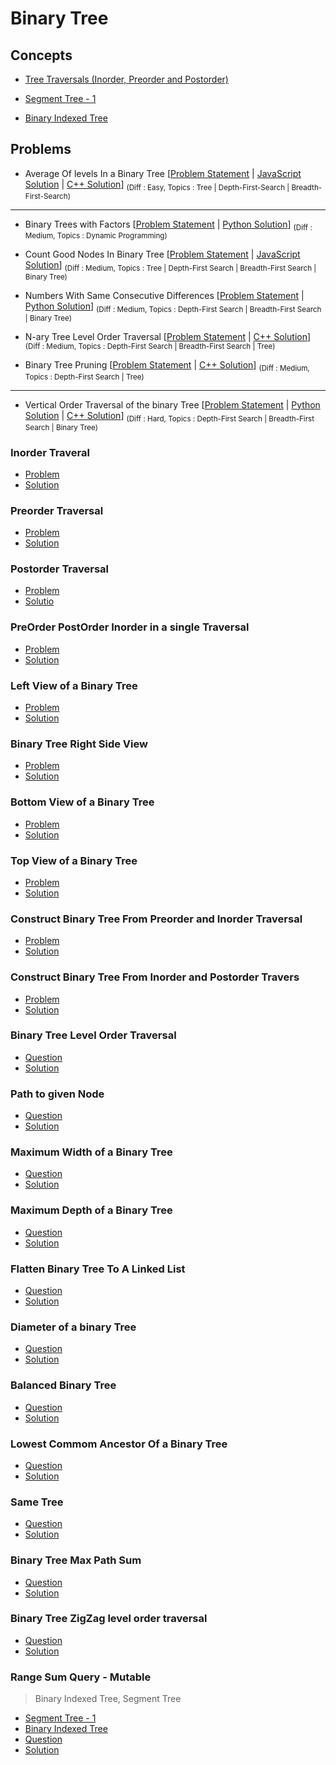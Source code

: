 # Binary Tree

## Concepts

- [Tree Traversals (Inorder, Preorder and Postorder)](https://www.geeksforgeeks.org/tree-traversals-inorder-preorder-and-postorder/)

- [Segment Tree - 1](https://www.geeksforgeeks.org/segment-tree-set-1-sum-of-given-range/)

- [Binary Indexed Tree](https://www.geeksforgeeks.org/binary-indexed-tree-or-fenwick-tree-2/)


## Problems

- Average Of levels In a Binary Tree [[Problem Statement](https://leetcode.com/problems/average-of-levels-in-binary-tree/) | [JavaScript Solution](/CompetitiveProgramming/BinaryTrees/averageOfLevelsInABinaryTree/averageOfLevelsInABinaryTree.js) | [C++ Solution](/CompetitiveProgramming/BinaryTrees/averageOfLevelsInABinaryTree/averageOfLevelsInABinaryTree.cpp)] <sub> (Diff : Easy, Topics : Tree | Depth-First-Search | Breadth-First-Search)</sub> 

---

- Binary Trees with Factors [[Problem Statement](https://leetcode.com/problems/binary-trees-with-factors/) | [Python Solution](/CompetitiveProgramming/BinaryTrees/binaryTreeWithFactors.py)] <sub> (Diff : Medium, Topics : Dynamic Programming)</sub> 

- Count Good Nodes In Binary Tree [[Problem Statement](https://leetcode.com/problems/count-good-nodes-in-binary-tree/) | [JavaScript Solution](/CompetitiveProgramming/BinaryTrees/countGoodNodesInBinaryTree.js)] <sub> (Diff : Medium, Topics : Tree | Depth-First Search | Breadth-First Search | Binary Tree)</sub> 

- Numbers With Same Consecutive Differences [[Problem Statement](https://leetcode.com/problems/numbers-with-same-consecutive-differences/) | [Python Solution](/CompetitiveProgramming/BinaryTrees/numbersWithsameConsecutiveDiff.py)] <sub> (Diff : Medium, Topics : Depth-First Search | Breadth-First Search | Binary Tree)</sub> 

- N-ary Tree Level Order Traversal [[Problem Statement](https://leetcode.com/problems/n-ary-tree-level-order-traversal/) | [C++ Solution](/CompetitiveProgramming/BinaryTrees/nArrayLevelOrderTraversal.cpp)] <sub> (Diff : Medium, Topics : Depth-First Search | Breadth-First Search |  Tree)</sub> 

- Binary Tree Pruning [[Problem Statement](https://leetcode.com/problems/binary-tree-pruning/) | [C++ Solution](/CompetitiveProgramming/BinaryTrees/binaryTreePruning.cpp)] <sub> (Diff : Medium, Topics : Depth-First Search | Tree)</sub> 

---

- Vertical Order Traversal of the binary Tree [[Problem Statement](https://leetcode.com/problems/vertical-order-traversal-of-a-binary-tree/) | [Python Solution](/CompetitiveProgramming/BinaryTrees/verticalOrderTraversalOfBinaryTree/verticalOrderTraversalOfBinaryTree.py) | [C++ Solution](/CompetitiveProgramming/BinaryTrees/verticalOrderTraversalOfBinaryTree/verticalOrderTraversalOfBinaryTree.cpp)] <sub> (Diff : Hard, Topics : Depth-First Search | Breadth-First Search | Binary Tree)</sub> 





### Inorder Traveral

- [Problem](https://leetcode.com/problems/binary-tree-inorder-traversal/)
- [Solution](/CompetitiveProgramming/BinaryTrees/inorderTraveral.py)

### Preorder Traversal

- [Problem](https://leetcode.com/problems/binary-tree-preorder-traversal/)
- [Solution](/CompetitiveProgramming/BinaryTrees/preorderTraversal.py)

### Postorder Traversal

- [Problem](https://leetcode.com/problems/binary-tree-postorder-traversal/)
- [Solutio](/CompetitiveProgramming/BinaryTrees/postorderTraversal.py)

### PreOrder PostOrder Inorder in a single Traversal

- [Problem](https://www.codingninjas.com/codestudio/problems/981269)
- [Solution](/CompetitiveProgramming/BinaryTrees/preOrderPostOrderInOrderInASingleTraversal.py)

### Left View of a Binary Tree

- [Problem](https://practice.geeksforgeeks.org/problems/left-view-of-binary-tree/1)
- [Solution](/CompetitiveProgramming/BinaryTrees/leftViewOfBinaryTree.py)

### Binary Tree Right Side View

- [Problem](https://leetcode.com/problems/binary-tree-right-side-view/)
- [Solution](/CompetitiveProgramming/BinaryTrees/binaryTreeRightSideView.py)

### Bottom View of a Binary Tree

- [Problem](https://practice.geeksforgeeks.org/problems/bottom-view-of-binary-tree/1)
- [Solution](/CompetitiveProgramming/BinaryTrees/bottomViewOfABinaryTree.py)

### Top View of a Binary Tree

- [Problem](https://practice.geeksforgeeks.org/problems/top-view-of-binary-tree/1)
- [Solution](/CompetitiveProgramming/BinaryTrees/topViewOfBinaryTree.py)



### Construct Binary Tree From Preorder and Inorder Traversal

- [Problem](https://leetcode.com/problems/construct-binary-tree-from-preorder-and-inorder-traversal/solution/)
- [Solution](/CompetitiveProgramming/BinaryTrees/constructBinaryTreeFromPreorderAndInOrderTraversal.py)

### Construct Binary Tree From Inorder and Postorder Travers

- [Problem](https://leetcode.com/problems/construct-binary-tree-from-inorder-and-postorder-traversal/)
- [Solution](/CompetitiveProgramming/BinaryTrees/constructBinaryTreeFromInorderAndPostOrderTraversal.py)

### Binary Tree Level Order Traversal

- [Question](https://leetcode.com/problems/binary-tree-level-order-traversal/)
- [Solution](/CompetitiveProgramming/BinaryTrees/binaryTreeLevelOrderTraversal.py)

### Path to given Node 

- [Question](https://www.interviewbit.com/problems/path-to-given-node/)
- [Solution](/CompetitiveProgramming/BinaryTrees/pathToGivenNode.py)

### Maximum Width of a Binary Tree

- [Question](https://leetcode.com/problems/maximum-width-of-binary-tree/submissions/)
- [Solution](/CompetitiveProgramming/BinaryTrees/maxWidthOfABinaryTree.py)

### Maximum Depth of a Binary Tree

- [Question](https://leetcode.com/problems/maximum-depth-of-binary-tree/)
- [Solution](/CompetitiveProgramming/BinaryTrees/maxDepthOfABinaryTree.py)

### Flatten Binary Tree To A Linked List

- [Question](https://leetcode.com/problems/flatten-binary-tree-to-linked-list/)
- [Solution](/CompetitiveProgramming/BinaryTrees/flattenBinaryTreeToALinkedList.py)

### Diameter of a binary Tree

- [Question](https://leetcode.com/problems/diameter-of-binary-tree/)
- [Solution](/CompetitiveProgramming/BinaryTrees/diameterOfABinaryTree.py)

### Balanced Binary Tree

- [Question](https://leetcode.com/problems/balanced-binary-tree/)
- [Solution](/CompetitiveProgramming/BinaryTrees/balancedBinaryTree.py)

### Lowest Commom Ancestor Of a Binary Tree

- [Question](https://leetcode.com/problems/lowest-common-ancestor-of-a-binary-tree/)
- [Solution](/CompetitiveProgramming/BinaryTrees/lowestCommonAncestorOfABinaryTree.py)

### Same Tree

- [Question](https://leetcode.com/problems/same-tree/)
- [Solution](/CompetitiveProgramming/BinaryTrees/sameTree.py)

### Binary Tree Max Path Sum

- [Question](https://leetcode.com/problems/binary-tree-maximum-path-sum/)
- [Solution](/CompetitiveProgramming/BinaryTrees/binaryTreeMaxPathSum.py)

### Binary Tree ZigZag level order traversal

- [Question](https://leetcode.com/problems/binary-tree-zigzag-level-order-traversal/)
- [Solution](/CompetitiveProgramming/BinaryTrees/zigzagLevelOrderTraversal.py)

### Range Sum Query - Mutable

> Binary Indexed Tree, Segment Tree

- [Segment Tree - 1](https://www.geeksforgeeks.org/segment-tree-set-1-sum-of-given-range/)
- [Binary Indexed Tree](https://www.geeksforgeeks.org/binary-indexed-tree-or-fenwick-tree-2/)
- [Question](https://leetcode.com/problems/range-sum-query-mutable/)
- [Solution](/CompetitiveProgramming/BinaryTrees/rangeSumQuery.py)